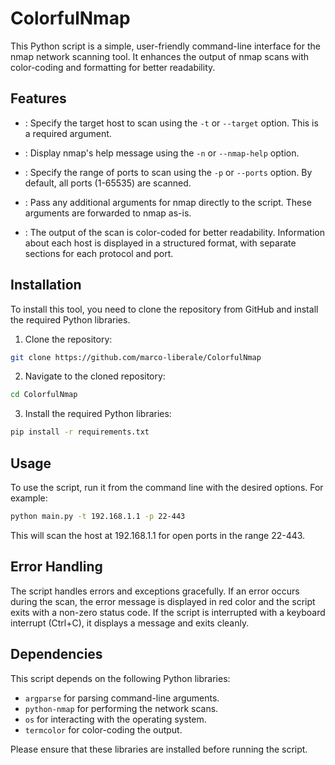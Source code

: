 # ColorfulNmap
This Python script is a simple, user-friendly command-line interface for the nmap network scanning tool. It enhances the output of nmap scans with color-coding and formatting for better readability.

## Features

- : Specify the target host to scan using the `-t` or `--target` option. This is a required argument.
    

- : Display nmap's help message using the `-n` or `--nmap-help` option.
    

- : Specify the range of ports to scan using the `-p` or `--ports` option. By default, all ports (1-65535) are scanned.
    

- : Pass any additional arguments for nmap directly to the script. These arguments are forwarded to nmap as-is.
    

- : The output of the scan is color-coded for better readability. Information about each host is displayed in a structured format, with separate sections for each protocol and port.
    

## Installation

To install this tool, you need to clone the repository from GitHub and install the required Python libraries.

1. Clone the repository:

```bash
git clone https://github.com/marco-liberale/ColorfulNmap
```



2. Navigate to the cloned repository:

```bash
cd ColorfulNmap
```



3. Install the required Python libraries:

```bash
pip install -r requirements.txt
```

## Usage

To use the script, run it from the command line with the desired options. For example:

```bash
python main.py -t 192.168.1.1 -p 22-443
```

This will scan the host at 192.168.1.1 for open ports in the range 22-443.

## Error Handling

The script handles errors and exceptions gracefully. If an error occurs during the scan, the error message is displayed in red color and the script exits with a non-zero status code. If the script is interrupted with a keyboard interrupt (Ctrl+C), it displays a message and exits cleanly.

## Dependencies

This script depends on the following Python libraries:

- `argparse` for parsing command-line arguments.
- `python-nmap` for performing the network scans.
- `os` for interacting with the operating system.
- `termcolor` for color-coding the output.

Please ensure that these libraries are installed before running the script.
